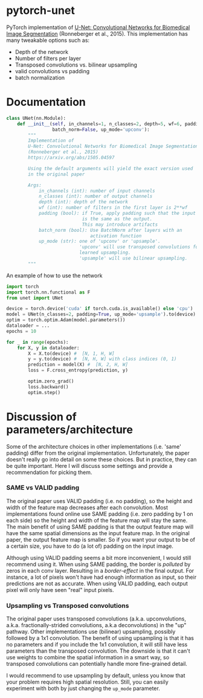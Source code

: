 # pytorch-unet

PyTorch implementation of [U-Net: Convolutional Networks for Biomedical Image Segmentation](https://arxiv.org/abs/1505.04597) (Ronneberger et al., 2015).
This implementation has many tweakable options such as:
- Depth of the network
- Number of filters per layer
- Transposed convolutions vs. bilinear upsampling
- valid convolutions vs padding
- batch normalization

# Documentation
```python
class UNet(nn.Module):
    def __init__(self, in_channels=1, n_classes=2, depth=5, wf=6, padding=False,
                 batch_norm=False, up_mode='upconv'):
        """
        Implementation of
        U-Net: Convolutional Networks for Biomedical Image Segmentation
        (Ronneberger et al., 2015)
        https://arxiv.org/abs/1505.04597

        Using the default arguments will yield the exact version used
        in the original paper

        Args:
            in_channels (int): number of input channels
            n_classes (int): number of output channels
            depth (int): depth of the network
            wf (int): number of filters in the first layer is 2**wf
            padding (bool): if True, apply padding such that the input shape
                            is the same as the output.
                            This may introduce artifacts
            batch_norm (bool): Use BatchNorm after layers with an
                               activation function
            up_mode (str): one of 'upconv' or 'upsample'.
                           'upconv' will use transposed convolutions for
                           learned upsampling.
                           'upsample' will use bilinear upsampling.
        """
```
An example of how to use the network
```python
import torch
import torch.nn.functional as F
from unet import UNet

device = torch.device('cuda' if torch.cuda.is_available() else 'cpu')
model = UNet(n_classes=2, padding=True, up_mode='upsample').to(device)
optim = torch.optim.Adam(model.parameters())
dataloader = ...
epochs = 10

for _ in range(epochs):
    for X, y in dataloader:
        X = X.to(device) #  [N, 1, H, W]
        y = y.to(device) #  [N, H, W] with class indices (0, 1)
        prediction = model(X) #  [N, 2, H, W]
        loss = F.cross_entropy(prediction, y)

        optim.zero_grad()
        loss.backward()
        optim.step()
```

# Discussion of parameters/architecture
Some of the architecture choices in other implementations (i.e. 'same' padding) differ from the original implementation. Unfortunately, the paper doesn't really go into detail on some these choices. But in practice, they can be quite important. Here I will discuss some settings and provide a recommendation for picking them.

### SAME vs VALID padding
The original paper uses VALID padding (i.e. no padding), so the height and width of the feature map decreases after each convolution. Most implementations found online use SAME padding (i.e. zero padding by 1 on each side) so the height and width of the feature map will stay the same. The main benefit of using SAME padding is that the output feature map will have the same spatial dimensions as the input feature map. In the original paper, the output feature map is smaller. So if you want your output to be of a certain size, you have to do (a lot of) padding on the input image.

Although using VALID padding seems a bit more inconvenient, I would still recommend using it. When using SAME padding, the border is *polluted* by zeros in each conv layer. Resulting in a *border-effect* in the final output. For instance, a lot of pixels won't have had enough information as input, so their predictions are not as accurate. When using VALID padding, each output pixel will only have seen "real" input pixels.

### Upsampling vs Transposed convolutions
The original paper uses transposed convolutions (a.k.a. upconvolutions, a.k.a. fractionally-strided convolutions, a.k.a deconvolutions) in the "up" pathway. Other implementations use (bilinear) upsampling, possibly followed by a 1x1 convolution. The benefit of using upsampling is that it has no parameters and if you include the 1x1 convolution, it will still have less parameters than the transposed convolution. The downside is that it can't use weights to combine the spatial information in a smart way, so transposed convolutions can potentially handle more fine-grained detail.

I would recommend to use upsampling by default, unless you know that your problem requires high spatial resolution. Still, you can easily experiment with both by just changing the `up_mode` parameter.
